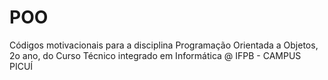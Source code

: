 # POO
Códigos motivacionais para a disciplina Programação Orientada a Objetos, 2o ano, do Curso Técnico integrado em Informática @ IFPB - CAMPUS PICUÍ
